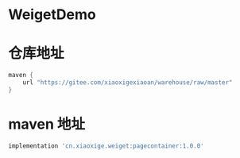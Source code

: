 # WeigetDemo

# 仓库地址
``` groovy
maven {
    url "https://gitee.com/xiaoxigexiaoan/warehouse/raw/master"
}
```
# maven 地址
``` groovy
implementation 'cn.xiaoxige.weiget:pagecontainer:1.0.0'
```
